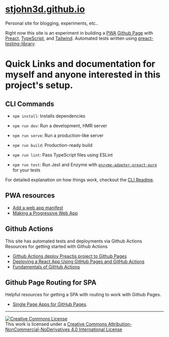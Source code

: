 # [stjohn3d.github.io](https://stjohn3d.github.io)

Personal site for blogging, experiments, etc..

Right now this site is an experiment in building a
[PWA](https://web.dev/progressive-web-apps/)
[Github Page](https://pages.github.com/)
with
[Preact](https://preactjs.com/),
[TypeScript](https://github.com/preactjs-templates/typescript),
and
[Tailwind](https://tailwindcss.com/).
Automated tests written using [preact-testing-library](https://testing-library.com/docs/preact-testing-library/intro/).

# Quick Links and documentation for myself and anyone interested in this project's setup.

## CLI Commands

- `npm install`: Installs dependencies

- `npm run dev`: Run a development, HMR server

- `npm run serve`: Run a production-like server

- `npm run build`: Production-ready build

- `npm run lint`: Pass TypeScript files using ESLint

- `npm run test`: Run Jest and Enzyme with
  [`enzyme-adapter-preact-pure`](https://github.com/preactjs/enzyme-adapter-preact-pure) for
  your tests

For detailed explanation on how things work, checkout the [CLI Readme](https://github.com/preactjs/preact-cli).

## PWA resources

- [Add a web app manifest](https://web.dev/add-manifest/)
- [Making a Progressive Web App](https://create-react-app.dev/docs/making-a-progressive-web-app/)

## Github Actions

This site has automated tests and deployments via Github Actions
Resources for getting started with Github Actions

- [Github Actions deploy Preactjs project to Github Pages](https://github.com/preactjs/preact/issues/2178)
- [Deploying a React App Using GitHub Pages and GitHub Actions](https://codeburst.io/deploying-a-react-app-using-github-pages-and-github-actions-7fc14d380796)
- [Fundamentals of GitHub Actions](https://codeburst.io/fundamentals-of-github-actions-d35dc3102447)

## Github Page Routing for SPA

Helpful resources for getting a SPA with routing to work with Github Pages.

- [Single Page Apps for GitHub Pages](https://github.com/rafgraph/spa-github-pages).

---

<a rel="license" href="http://creativecommons.org/licenses/by-nc-nd/4.0/"><img alt="Creative Commons License" style="border-width:0" src="https://i.creativecommons.org/l/by-nc-nd/4.0/88x31.png" /></a><br />This work is licensed under a <a rel="license" href="http://creativecommons.org/licenses/by-nc-nd/4.0/">Creative Commons Attribution-NonCommercial-NoDerivatives 4.0 International License</a>
